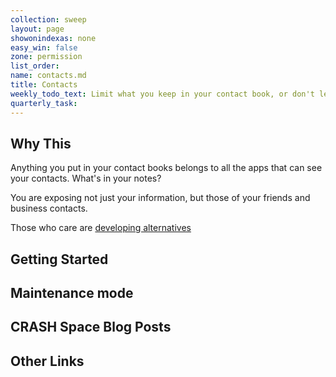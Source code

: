 ```yaml
---
collection: sweep
layout: page
showonindexas: none
easy_win: false
zone: permission
list_order:
name: contacts.md
title: Contacts
weekly_todo_text: Limit what you keep in your contact book, or don't let apps see it.
quarterly_task:
---
```

## Why This

Anything you put in your contact books belongs to all the apps that can see your contacts. What's in your notes?

You are exposing not just your information, but those of your friends and business contacts.

Those who care are [developing alternatives](
https://www.wired.com/story/signal-contact-lists-private-secure-enclave/)

## Getting Started

## Maintenance mode

## CRASH Space Blog Posts

## Other Links
